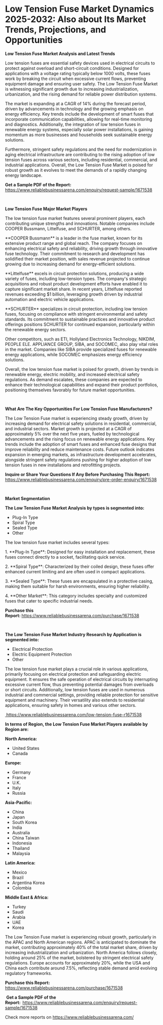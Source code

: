 <p><h1>Low Tension Fuse Market Dynamics 2025-2032: Also about Its Market Trends, Projections, and Opportunities</h1></p><p><strong>Low Tension Fuse Market Analysis and Latest Trends</strong></p>
<p><p>Low tension fuses are essential safety devices used in electrical circuits to protect against overload and short-circuit conditions. Designed for applications with a voltage rating typically below 1000 volts, these fuses work by breaking the circuit when excessive current flows, preventing equipment damage and ensuring user safety. The Low Tension Fuse Market is witnessing significant growth due to increasing industrialization, urbanization, and the rising demand for reliable power distribution systems.</p><p>The market is expanding at a CAGR of 14% during the forecast period, driven by advancements in technology and the growing emphasis on energy efficiency. Key trends include the development of smart fuses that incorporate communication capabilities, allowing for real-time monitoring and diagnostics. Additionally, the integration of low tension fuses in renewable energy systems, especially solar power installations, is gaining momentum as more businesses and households seek sustainable energy solutions.</p><p>Furthermore, stringent safety regulations and the need for modernization in aging electrical infrastructure are contributing to the rising adoption of low tension fuses across various sectors, including residential, commercial, and industrial applications. Overall, the Low Tension Fuse Market is poised for robust growth as it evolves to meet the demands of a rapidly changing energy landscape.</p></p>
<p><strong>Get a Sample PDF of the Report:&nbsp;</strong> <a href="https://www.reliablebusinessarena.com/enquiry/request-sample/1671538?utm_campaign=3211&utm_medium=2&utm_source=Github&utm_content=ia&utm_term=25032025&utm_id=low-tension-fuse">https://www.reliablebusinessarena.com/enquiry/request-sample/1671538</a></p>
<p>&nbsp;</p>
<p><strong>Low Tension Fuse Major Market Players</strong></p>
<p><p>The low tension fuse market features several prominent players, each contributing unique strengths and innovations. Notable companies include COOPER Bussmann, Littelfuse, and SCHURTER, among others.</p><p>**COOPER Bussmann** is a leader in the fuse market, known for its extensive product range and global reach. The company focuses on enhancing electrical safety and reliability, driving growth through innovative fuse technology. Their commitment to research and development has solidified their market position, with sales revenue projected to continue growing due to increasing demand for energy-efficient solutions.</p><p>**Littelfuse** excels in circuit protection solutions, producing a wide variety of fuses, including low-tension types. The company's strategic acquisitions and robust product development efforts have enabled it to capture significant market share. In recent years, Littelfuse reported revenues exceeding $1 billion, leveraging growth driven by industrial automation and electric vehicle applications.</p><p>**SCHURTER** specializes in circuit protection, including low tension fuses, focusing on compliance with stringent environmental and safety standards. Its commitment to sustainable practices and innovative product offerings positions SCHURTER for continued expansion, particularly within the renewable energy sectors.</p><p>Other competitors, such as ETI, Hollyland Electronics Technology, NIKDIM, PEOPLE ELE. APPLIANCE GROUP, SIBA, and SOCOMEC, also play vital roles in the market. Companies like SIBA provide specialized fuses for renewable energy applications, while SOCOMEC emphasizes energy efficiency solutions.</p><p>Overall, the low tension fuse market is poised for growth, driven by trends in renewable energy, electric mobility, and increased electrical safety regulations. As demand escalates, these companies are expected to enhance their technological capabilities and expand their product portfolios, positioning themselves favorably for future market opportunities.</p></p>
<p>&nbsp;</p>
<p><strong>What Are The Key Opportunities For Low Tension Fuse Manufacturers?</strong></p>
<p><p>The Low Tension Fuse market is experiencing steady growth, driven by increasing demand for electrical safety solutions in residential, commercial, and industrial sectors. Market growth is projected at a CAGR of approximately 5% over the next five years, fueled by technological advancements and the rising focus on renewable energy applications. Key trends include the adoption of smart fuses and enhanced fuse designs that improve reliability and reduce maintenance costs. Future outlook indicates expansion in emerging markets, as infrastructure development accelerates, alongside stringent safety regulations pushing for higher adoption of low tension fuses in new installations and retrofitting projects.</p></p>
<p><strong>Inquire or Share Your Questions If Any Before Purchasing This Report:</strong> <a href="https://www.reliablebusinessarena.com/enquiry/pre-order-enquiry/1671538?utm_campaign=3211&utm_medium=2&utm_source=Github&utm_content=ia&utm_term=25032025&utm_id=low-tension-fuse">https://www.reliablebusinessarena.com/enquiry/pre-order-enquiry/1671538</a></p>
<p>&nbsp;</p>
<p><strong>Market Segmentation</strong></p>
<p><strong>The Low Tension Fuse Market Analysis by types is segmented into:</strong></p>
<p><ul><li>Plug-In Type</li><li>Spiral Type</li><li>Sealed Type</li><li>Other</li></ul></p>
<p><p>The low tension fuse market includes several types: </p><p>1. **Plug-In Type**: Designed for easy installation and replacement, these fuses connect directly to a socket, facilitating quick service.</p><p>2. **Spiral Type**: Characterized by their coiled design, these fuses offer enhanced current limiting and are often used in compact applications.</p><p>3. **Sealed Type**: These fuses are encapsulated in a protective casing, making them suitable for harsh environments, ensuring higher reliability.</p><p>4. **Other Market**: This category includes specialty and customized fuses that cater to specific industrial needs.</p></p>
<p><strong>Purchase this Report:&nbsp;</strong><a href="https://www.reliablebusinessarena.com/purchase/1671538?utm_campaign=3211&utm_medium=2&utm_source=Github&utm_content=ia&utm_term=25032025&utm_id=low-tension-fuse">https://www.reliablebusinessarena.com/purchase/1671538</a></p>
<p>&nbsp;</p>
<p><strong>The Low Tension Fuse Market Industry Research by Application is segmented into:</strong></p>
<p><ul><li>Electrical Protection</li><li>Electric Equipment Protection</li><li>Other</li></ul></p>
<p><p>The low tension fuse market plays a crucial role in various applications, primarily focusing on electrical protection and safeguarding electric equipment. It ensures the safe operation of electrical circuits by interrupting excessive current flow, thus preventing potential damages from overloads or short circuits. Additionally, low tension fuses are used in numerous industrial and commercial settings, providing reliable protection for sensitive equipment and machinery. Their versatility also extends to residential applications, ensuring safety in homes and various other sectors.</p></p>
<p><a href="https://www.reliablebusinessarena.com/low-tension-fuse-r1671538?utm_campaign=3211&utm_medium=2&utm_source=Github&utm_content=ia&utm_term=25032025&utm_id=low-tension-fuse">&nbsp;https://www.reliablebusinessarena.com/low-tension-fuse-r1671538</a></p>
<p><strong>In terms of Region, the Low Tension Fuse Market Players available by Region are:</strong></p>
<p>
    <p> <strong> North America: </strong>
        <ul>
            <li>United States</li>
            <li>Canada</li>
        </ul>
        </p> 
    <p> <strong> Europe: </strong>
        <ul>
            <li>Germany</li>
            <li>France</li>
            <li>U.K.</li>
            <li>Italy</li>
            <li>Russia</li>
        </ul>
        </p> 
    <p> <strong> Asia-Pacific: </strong>
        <ul>
            <li>China</li>
            <li>Japan</li>
            <li>South Korea</li>
            <li>India</li>
            <li>Australia</li>
            <li>China Taiwan</li>
            <li>Indonesia</li>
            <li>Thailand</li>
            <li>Malaysia</li>
        </ul>
        </p> 
    <p> <strong> Latin America: </strong>
        <ul>
            <li>Mexico</li>
            <li>Brazil</li>
            <li>Argentina Korea</li>
            <li>Colombia</li>
        </ul>
        </p> 
    <p> <strong> Middle East & Africa: </strong>
        <ul>
            <li>Turkey</li>
            <li>Saudi</li>
            <li>Arabia</li>
            <li>UAE</li>
            <li>Korea</li>
        </ul>
    </p>
    </p>
<p><p>The Low Tension Fuse market is experiencing robust growth, particularly in the APAC and North American regions. APAC is anticipated to dominate the market, contributing approximately 40% of the total market share, driven by increasing industrialization and urbanization. North America follows closely, holding around 25% of the market, bolstered by stringent electrical safety regulations. Europe accounts for approximately 20%, while the USA and China each contribute around 7.5%, reflecting stable demand amid evolving regulatory frameworks.</p></p>
<p><strong>Purchase this Report: </strong><a href="https://www.reliablebusinessarena.com/purchase/1671538?utm_campaign=3211&utm_medium=2&utm_source=Github&utm_content=ia&utm_term=25032025&utm_id=low-tension-fuse">https://www.reliablebusinessarena.com/purchase/1671538</a></p>
<p>&nbsp;<strong>Get a Sample PDF of the Report:&nbsp;&nbsp;</strong><a href="https://www.reliablebusinessarena.com/enquiry/request-sample/1671538?utm_campaign=3211&utm_medium=2&utm_source=Github&utm_content=ia&utm_term=25032025&utm_id=low-tension-fuse">https://www.reliablebusinessarena.com/enquiry/request-sample/1671538</a></p>
<p><strong></strong></p>
<p>Check more reports on <a href="https://www.reliablebusinessarena.com/?utm_campaign=3211&utm_medium=2&utm_source=Github&utm_content=ia&utm_term=25032025&utm_id=low-tension-fuse">https://www.reliablebusinessarena.com/</a></p>